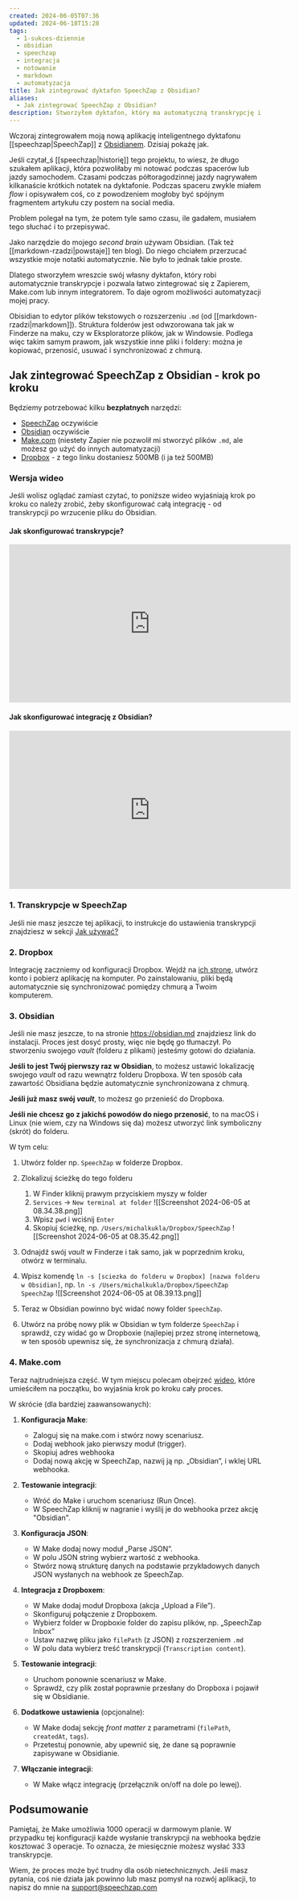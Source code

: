 ```yaml
---
created: 2024-06-05T07:36
updated: 2024-06-18T15:28
tags:
  - 1-sukces-dziennie
  - obsidian
  - speechzap
  - integracja
  - notowanie
  - markdown
  - automatyzacja
title: Jak zintegrować dyktafon SpeechZap z Obsidian?
aliases:
  - Jak zintegrować SpeechZap z Obsidian?
description: Stworzyłem dyktafon, który ma automatyczną transkrypcję i integracje. Zobacz jak skonfigurować krok po kroku, aby wysyłać transkrypcję automatycznie do Obsidian.
---
```

Wczoraj zintegrowałem moją nową aplikację inteligentnego dyktafonu [[speechzap|SpeechZap]] z [Obsidianem](https://obsidian.md/). Dzisiaj pokażę jak.

Jeśli czytał_ś [[speechzap|historię]] tego projektu, to wiesz, że długo szukałem aplikacji, która pozwoliłaby mi notować podczas spacerów lub jazdy samochodem. Czasami podczas półtoragodzinnej jazdy nagrywałem kilkanaście krótkich notatek na dyktafonie. Podczas spaceru zwykle miałem *flow* i opisywałem coś, co z powodzeniem mogłoby być spójnym fragmentem artykułu czy postem na social media.

Problem polegał na tym, że potem tyle samo czasu, ile gadałem, musiałem tego słuchać i to przepisywać.

Jako narzędzie do mojego *second brain* używam Obsidian. (Tak też [[markdown-rzadzi|powstaje]] ten blog). Do niego chciałem przerzucać wszystkie moje notatki automatycznie. Nie było to jednak takie proste.

Dlatego stworzyłem wreszcie swój własny dyktafon, który robi automatycznie transkrypcje i pozwala łatwo zintegrować się z Zapierem, Make.com lub innym integratorem. To daje ogrom możliwości automatyzacji mojej pracy.

Obisidian to edytor plików tekstowych o rozszerzeniu `.md` (od [[markdown-rzadzi|markdown]]). Struktura folderów jest odwzorowana tak jak w Finderze na maku, czy w Eksploratorze plików, jak w Windowsie. Podlega więc takim samym prawom, jak wszystkie inne pliki i foldery: można je kopiować, przenosić, usuwać i synchronizować z chmurą.

## Jak zintegrować SpeechZap z Obsidian - krok po kroku

Będziemy potrzebować kilku **bezpłatnych** narzędzi:
- [SpeechZap](https://speechzap.com) oczywiście
- [Obsidian](https://obsidian.md) oczywiście
- [Make.com](https://www.make.com/en/register?pc=michalkukla) (niestety Zapier nie pozwolił mi stworzyć plików `.md`, ale możesz go użyć do innych automatyzacji)
- [Dropbox](https://www.dropbox.com/referrals/AAAtRp73jdaA1FUwP9L2uiUDonNR08OzUmg?src=global9) - z tego linku dostaniesz 500MB (i ja też 500MB)


### Wersja wideo

Jeśli wolisz oglądać zamiast czytać, to poniższe wideo wyjaśniają krok po kroku co należy zrobić, żeby skonfigurować całą integrację - od transkrypcji po wrzucenie pliku do Obsidian.

#### Jak skonfigurować transkrypcje?
  
<iframe  
  width="560"  
  height="315"  
  src="https://www.youtube.com/embed/UVBFk5sBmIU?si=ShdUjnCDKNBMK3qi"  
  title="YouTube video player"  
  frameBorder="0"  
  allow="accelerometer; autoplay; clipboard-write; encrypted-media; gyroscope; picture-in-picture; web-share"  
  referrerPolicy="strict-origin-when-cross-origin"  
  allowFullScreen  
  className={"my-4"}  
></iframe>

#### Jak skonfigurować integrację z Obsidian?

<iframe  
  width="560"  
  height="315"  
  src="https://www.youtube.com/embed/2x1c3ymuuUU?si=O7FzRKazVgs8TAG1"  
  title="YouTube video player"  
  frameBorder="0"  
  allow="accelerometer; autoplay; clipboard-write; encrypted-media; gyroscope; picture-in-picture; web-share"  
  referrerPolicy="strict-origin-when-cross-origin"  
  allowFullScreen  
  className={"my-4"}  
></iframe>

### 1. Transkrypcje w SpeechZap

Jeśli nie masz jeszcze tej aplikacji, to instrukcje do ustawienia transkrypcji znajdziesz w sekcji [Jak używać?](https://app.speechzap.com/instructions)

### 2. Dropbox

Integrację zaczniemy od konfiguracji Dropbox. Wejdź na [ich stronę](https://www.dropbox.com/referrals/AAAtRp73jdaA1FUwP9L2uiUDonNR08OzUmg?src=global9), utwórz konto i pobierz aplikację na komputer. Po zainstalowaniu, pliki będą automatycznie się synchronizować pomiędzy chmurą a Twoim komputerem.
### 3. Obsidian

Jeśli nie masz jeszcze, to na stronie https://obsidian.md znajdziesz link do instalacji. Proces jest dosyć prosty, więc nie będę go tłumaczył. Po stworzeniu swojego *vault* (folderu z plikami) jesteśmy gotowi do działania.

**Jeśli to jest Twój pierwszy raz w Obsidian**, to możesz  ustawić lokalizację swojego *vault* od razu wewnątrz folderu Dropboxa. W ten sposób cała zawartość Obsidiana będzie automatycznie synchronizowana z chmurą.

**Jeśli już masz swój *vault***, to możesz go przenieść do Dropboxa.

**Jeśli nie chcesz go z jakichś powodów do niego przenosić**, to na macOS i Linux (nie wiem, czy na Windows się da) możesz utworzyć link symboliczny (skrót) do folderu.

W tym celu:
1. Utwórz folder np. `SpeechZap` w folderze Dropbox.
2. Zlokalizuj ścieżkę do tego folderu
	1. W Finder kliknij prawym przyciskiem myszy w folder
	2. `Services` -> `New terminal at folder`
	   	![[Screenshot 2024-06-05 at 08.34.38.png]]
	3. Wpisz `pwd` i wciśnij `Enter`
	4. Skopiuj ścieżkę, np. `/Users/michalkukla/Dropbox/SpeechZap`
	   ![[Screenshot 2024-06-05 at 08.35.42.png]]

3. Odnajdź swój *vault* w Finderze i tak samo, jak w poprzednim kroku, otwórz w terminalu.
4. Wpisz komendę `ln -s [sciezka do folderu w Dropbox] [nazwa folderu w Obsidian]`, np. `ln -s /Users/michalkukla/Dropbox/SpeechZap SpeechZap`
   ![[Screenshot 2024-06-05 at 08.39.13.png]]
5. Teraz w Obsidian powinno być widać nowy folder `SpeechZap`.
6. Utwórz na próbę nowy plik w Obsidian w tym folderze `SpeechZap` i sprawdź, czy widać go w Dropboxie (najlepiej przez stronę internetową, w ten sposób upewnisz się, że synchronizacja z chmurą działa).

### 4. Make.com

Teraz najtrudniejsza część. W tym miejscu polecam obejrzeć [wideo](https://youtu.be/2x1c3ymuuUU?si=Zm2I682-TV_aFP1O&t=326), które umieściłem na początku, bo wyjaśnia krok po kroku cały proces.

W skrócie (dla bardziej zaawansowanych):

1. **Konfiguracja Make**:
   - Zaloguj się na make.com i stwórz nowy scenariusz.
   - Dodaj webhook jako pierwszy moduł (trigger).
   - Skopiuj adres webhooka
   - Dodaj nową akcję w SpeechZap, nazwij ją np. „Obsidian”, i wklej URL webhooka.

2. **Testowanie integracji**:
   - Wróć do Make i uruchom scenariusz (Run Once).
   - W SpeechZap kliknij w nagranie i wyślij je do webhooka przez akcję "Obsidian".

3. **Konfiguracja JSON**:
   - W Make dodaj nowy moduł „Parse JSON”.
   - W polu JSON string wybierz wartość z webhooka.
   - Stwórz nową strukturę danych na podstawie przykładowych danych JSON wysłanych na webhook ze SpeechZap.

4. **Integracja z Dropboxem**:
   - W Make dodaj moduł Dropboxa (akcja „Upload a File”).
   - Skonfiguruj połączenie z Dropboxem.
   - Wybierz folder w Dropboxie folder do zapisu plików, np. „SpeechZap Inbox”
   - Ustaw nazwę pliku jako `filePath` (z JSON) z rozszerzeniem `.md`
   - W polu data wybierz treść transkrypcji (`Transcription content`).

5. **Testowanie integracji**:
   - Uruchom ponownie scenariusz w Make.
   - Sprawdź, czy plik został poprawnie przesłany do Dropboxa i pojawił się w Obsidianie.

6. **Dodatkowe ustawienia** (opcjonalne):
   - W Make dodaj sekcję *front matter* z parametrami (`filePath`, `createdAt`, `tags`).
   - Przetestuj ponownie, aby upewnić się, że dane są poprawnie zapisywane w Obsidianie.

7. **Włączanie integracji**:
    - W Make włącz integrację (przełącznik on/off na dole po lewej).

## Podsumowanie

Pamiętaj, że Make umożliwia 1000 operacji w darmowym planie. W przypadku tej konfiguracji każde wysłanie transkrypcji na webhooka będzie kosztować 3 operacje. To oznacza, że miesięcznie możesz wysłać 333 transkrypcje.

Wiem, że proces może być trudny dla osób nietechnicznych. Jeśli masz pytania, coś nie działa jak powinno lub masz pomysł na rozwój aplikacji, to napisz do mnie na support@speechzap.com
